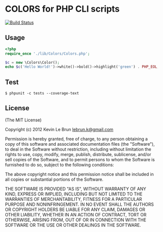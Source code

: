 # COLORS for PHP CLI scripts

[![Build Status](https://secure.travis-ci.org/kevinlebrun/colors.php.png)](http://travis-ci.org/kevinlebrun/colors.php?branch=master)

## Usage

```php
<?php
require_once './lib/Colors/Colors.php';

$c = new \Colors\Color();
echo $c('Hello World!')->white()->bold()->highlight('green') . PHP_EOL;
```

## Test

    $ phpunit -c tests --coverage-text

## License

(The MIT License)

Copyright (c) 2012 Kevin Le Brun <lebrun.k@gmail.com>

Permission is hereby granted, free of charge, to any person obtaining a copy
of this software and associated documentation files (the "Software"), to deal
in the Software without restriction, including without limitation the rights
to use, copy, modify, merge, publish, distribute, sublicense, and/or sell
copies of the Software, and to permit persons to whom the Software is
furnished to do so, subject to the following conditions:

The above copyright notice and this permission notice shall be included in
all copies or substantial portions of the Software.

THE SOFTWARE IS PROVIDED "AS IS", WITHOUT WARRANTY OF ANY KIND, EXPRESS OR
IMPLIED, INCLUDING BUT NOT LIMITED TO THE WARRANTIES OF MERCHANTABILITY,
FITNESS FOR A PARTICULAR PURPOSE AND NONINFRINGEMENT. IN NO EVENT SHALL THE
AUTHORS OR COPYRIGHT HOLDERS BE LIABLE FOR ANY CLAIM, DAMAGES OR OTHER
LIABILITY, WHETHER IN AN ACTION OF CONTRACT, TORT OR OTHERWISE, ARISING FROM,
OUT OF OR IN CONNECTION WITH THE SOFTWARE OR THE USE OR OTHER DEALINGS IN
THE SOFTWARE.
